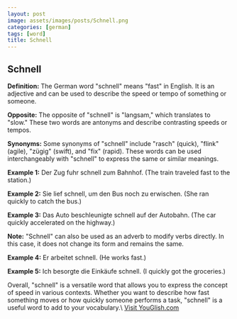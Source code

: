```yaml
---
layout: post
image: assets/images/posts/Schnell.png
categories: [german]
tags: [word]
title: Schnell
---
```


## Schnell

**Definition:** The German word "schnell" means "fast" in English. It is an adjective and can be used to describe the speed or tempo of something or someone.

**Opposite:** The opposite of "schnell" is "langsam," which translates to "slow." These two words are antonyms and describe contrasting speeds or tempos.

**Synonyms:** Some synonyms of "schnell" include "rasch" (quick), "flink" (agile), "zügig" (swift), and "fix" (rapid). These words can be used interchangeably with "schnell" to express the same or similar meanings.

**Example 1:** Der Zug fuhr schnell zum Bahnhof. (The train traveled fast to the station.)

**Example 2:** Sie lief schnell, um den Bus noch zu erwischen. (She ran quickly to catch the bus.)

**Example 3:** Das Auto beschleunigte schnell auf der Autobahn. (The car quickly accelerated on the highway.)

**Note:** "Schnell" can also be used as an adverb to modify verbs directly. In this case, it does not change its form and remains the same.

**Example 4:** Er arbeitet schnell. (He works fast.)

**Example 5:** Ich besorgte die Einkäufe schnell. (I quickly got the groceries.)

Overall, "schnell" is a versatile word that allows you to express the concept of speed in various contexts. Whether you want to describe how fast something moves or how quickly someone performs a task, "schnell" is a useful word to add to your vocabulary.\ <a id="yg-widget-0" class="youglish-widget" data-query="Schnell" data-lang="german" data-components="8412" data-auto-start="0" data-bkg-color="theme_light" data-title="How%20to%20pronounce%20Schnell%20in%20German"  rel="nofollow" href="https://youglish.com">Visit YouGlish.com</a><script async src="https://youglish.com/public/emb/widget.js" charset="utf-8"></script>